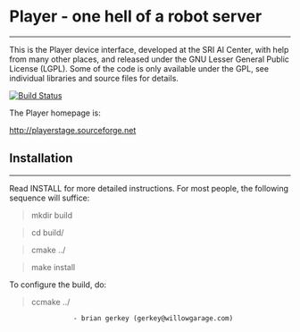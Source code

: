 # Player - one hell of a robot server
----------------------------------
This is the Player device interface, developed at the SRI AI Center, with
help from many other places, and released under the GNU Lesser General Public
License (LGPL). Some of the code is only available under the GPL, see 
individual libraries and source files for details.

[![Build Status](https://travis-ci.org/lsa-pucrs/Player.svg?branch=master)](https://travis-ci.org/lsa-pucrs/Player)

The Player homepage is:

  http://playerstage.sourceforge.net


## Installation
------------
Read INSTALL for more detailed instructions.  For most people, the following
sequence will suffice:

> mkdir build

> cd build/

> cmake ../

> make install

To configure the build, do:

> ccmake ../

                    - brian gerkey (gerkey@willowgarage.com)
